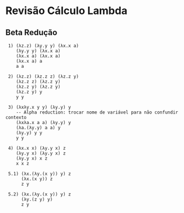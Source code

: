 # Revisão Cálculo Lambda

## Beta Redução

     1) (λz.z) (λy.y y) (λx.x a)
        (λy.y y) (λx.x a)
        (λx.x a) (λx.x a)
        (λx.x a) a
        a a

     2) (λz.z) (λz.z z) (λz.z y)
        (λz.z z) (λz.z y)
        (λz.z y) (λz.z y)
        (λz.z y) y
        y y

     3) (λxλy.x y y) (λy.y) y
        -- Alpha reduction: trocar nome de variável para não confundir contexto
        (λxλa.x a a) (λy.y) y 
        (λa.(λy.y) a a) y
        (λy.y) y y
        y y

     4) (λx.x x) (λy.y x) z
        (λy.y x) (λy.y x) z
        (λy.y x) x z
        x x z

     5.1) (λx.(λy.(x y)) y) z
          (λx.(x y)) z
          z y

     5.2) (λx.(λy.(x y)) y) z
          (λy.(z y) y) 
          z y

